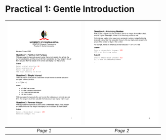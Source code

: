 # Practical 1: Gentle Introduction

| ![](p1.png) | ![](p2.png) |
|:---:|:---:|
| *Page 1* | *Page 2* |
